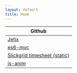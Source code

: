 ```yaml
---
layout: default
title: Home
---
```


Github         |
-------------- |
[Jetix](demos/jetix/) |
[es6-mvc](demos/es6-mvc/) |
[Slickgrid timesheet (static)](demos/slickgrid-timesheet-static-demo/) |
[js-anim](demos/js-anim/) |
